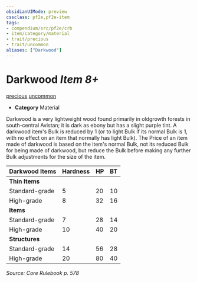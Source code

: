 ```yaml
---
obsidianUIMode: preview
cssclass: pf2e,pf2e-item
tags:
- compendium/src/pf2e/crb
- item/category/material
- trait/precious
- trait/uncommon
aliases: ["Darkwood"]
---
```

# Darkwood *Item 8+*  
[precious](/rules/traits/precious.md)  [uncommon](/rules/traits/uncommon.md)  

- **Category** Material

Darkwood is a very lightweight wood found primarily in oldgrowth forests in south-central Avistan; it is dark as ebony but has a slight purple tint. A darkwood item's Bulk is reduced by 1 (or to light Bulk if its normal Bulk is 1, with no effect on an item that normally has light Bulk). The Price of an item made of darkwood is based on the item's normal Bulk, not its reduced Bulk for being made of darkwood, but reduce the Bulk before making any further Bulk adjustments for the size of the item.

| Darkwood Items | Hardness | HP | BT |
|----------------|----------|----|----|
| **Thin Items** |  |  |  |
| Standard-grade | 5 | 20 | 10 |
| High-grade | 8 | 32 | 16 |
| **Items** |  |  |  |
| Standard-grade | 7 | 28 | 14 |
| High-grade | 10 | 40 | 20 |
| **Structures** |  |  |  |
| Standard-grade | 14 | 56 | 28 |
| High-grade | 20 | 80 | 40 |


*Source: Core Rulebook p. 578*